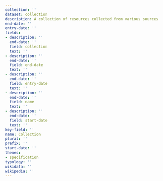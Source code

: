 ```yaml
---
collection: ''
dataset: collection
description: A collection of resources collected from various sources
end-date: ''
entry-date: ''
fields:
- description: ''
  end-date: ''
  field: collection
  text: ''
- description: ''
  end-date: ''
  field: end-date
  text: ''
- description: ''
  end-date: ''
  field: entry-date
  text: ''
- description: ''
  end-date: ''
  field: name
  text: ''
- description: ''
  end-date: ''
  field: start-date
  text: ''
key-field: ''
name: Collection
plural: ''
prefix: ''
start-date: ''
themes:
- specification
typology: ''
wikidata: ''
wikipedia: ''
---
```

